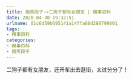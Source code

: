 ```yaml
---
title: 搞笑段子->二狗子都有女朋友 | 糗事百科
date: 2020-04-30 19:32:51
urlname: 01c6d59b695141a14ffa68d288799801
tags: 
- 糗事百科
categories:
- 糗事百科
- 搞笑段子
---
```

二狗子都有女朋友，还开车出去逛街，太过分分了！


